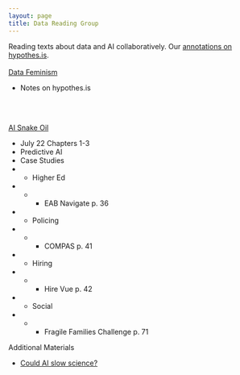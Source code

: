 ```yaml
---
layout: page
title: Data Reading Group
---
```

Reading texts about data and AI collaboratively.
Our [annotations on hypothes.is](https://hypothes.is/groups/4bnqzdi7/data-reading-group).
  <br>
  <br>
[Data Feminism](https://data-feminism.mitpress.mit.edu/)
- Notes on hypothes.is
<br>
<br>

[AI Snake Oil](https://www.aisnakeoil.com/)
- July 22 Chapters 1-3
- Predictive AI
- Case Studies
- - Higher Ed
- - - EAB Navigate p. 36
- - Policing
- - - COMPAS p. 41
- - Hiring
- - - Hire Vue p. 42
- - Social
- - - Fragile Families Challenge p. 71

Additional Materials
- [Could AI slow science?](https://www.aisnakeoil.com/p/could-ai-slow-science)
